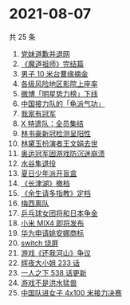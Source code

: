 # 2021-08-07

共 25 条

<!-- BEGIN ZHIHUSEARCH -->
<!-- 最后更新时间 Sat Aug 07 2021 21:15:42 GMT+0800 (China Standard Time) -->
1. [党妹道歉并退网](https://www.zhihu.com/search?q=党妹)
1. [《魔道祖师》完结篇](https://www.zhihu.com/search?q=魔道祖师)
1. [男子 10 米台曹缘摘金](https://www.zhihu.com/search?q=10米跳台)
1. [各级风险地区影院上座率](https://www.zhihu.com/search?q=影院上座率)
1. [微博「明星势力榜」下线](https://www.zhihu.com/search?q=明星势力榜)
1. [中国接力队的「龟派气功」](https://www.zhihu.com/search?q=龙珠)
1. [我家有冠军](https://www.zhihu.com/search?q=我家有冠军)
1. [X 特遣队：全员集结](https://www.zhihu.com/search?q=x特遣队)
1. [林书豪新冠检测呈阳性](https://www.zhihu.com/search?q=林书豪)
1. [林黛玉扮演者王文娟去世](https://www.zhihu.com/search?q=王文娟)
1. [奥运冠军因游戏防沉迷崩溃](https://www.zhihu.com/search?q=网络游戏)
1. [水谷隼退役](https://www.zhihu.com/search?q=水谷隼)
1. [夏日少年派开盲盒](https://www.zhihu.com/search?q=夏日少年派)
1. [《长津湖》撤档](https://www.zhihu.com/search?q=长津湖)
1. [《余生请多指教》定档](https://www.zhihu.com/search?q=余生请多指教)
1. [梅西离队](https://www.zhihu.com/search?q=梅西)
1. [乒乓球女团将和日本争金](https://www.zhihu.com/search?q=乒乓球女团)
1. [小米 MIX4 即将发布](https://www.zhihu.com/search?q=小米mix4)
1. [华为申请姚安娜商标](https://www.zhihu.com/search?q=姚安娜商标)
1. [switch 烧屏](https://www.zhihu.com/search?q=switch)
1. [游戏《还我河山》争议](https://www.zhihu.com/search?q=还我河山)
1. [辉夜大小姐 233 话](https://www.zhihu.com/search?q=辉夜大小姐)
1. [一人之下 538 话更新](https://www.zhihu.com/search?q=一人之下)
1. [游戏不是洪水猛兽](https://www.zhihu.com/search?q=网络游戏)
1. [中国队进女子 4x100 米接力决赛](https://www.zhihu.com/search?q=女子接力赛)
<!-- END ZHIHUSEARCH -->
